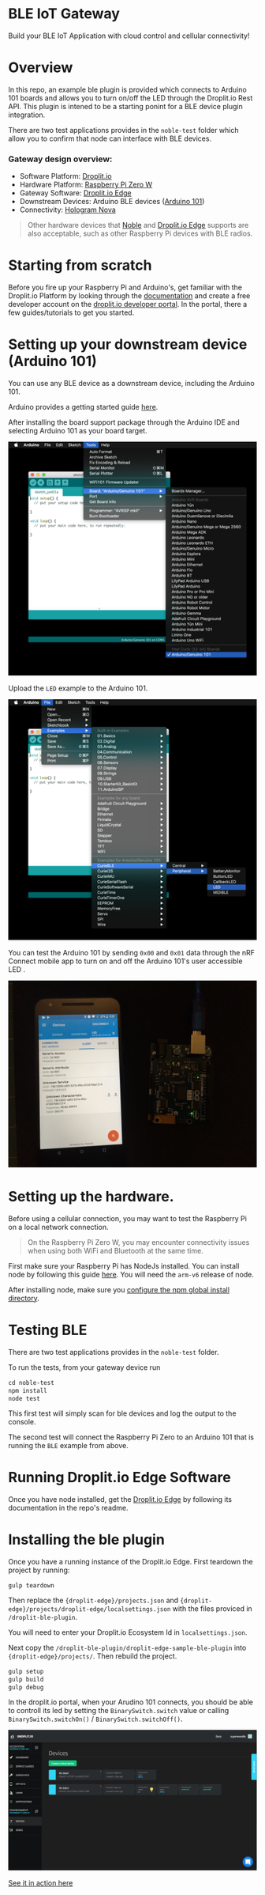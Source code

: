 # BLE IoT Gateway

Build your BLE IoT Application with cloud control and cellular connectivity!

# Overview

In this repo, an example ble plugin is provided which connects to Arduino 101 boards and allows you to turn on/off the LED through the Droplit.io Rest API. This plugin is intened to be a starting ponint for a BLE device plugin integration.

There are two test applications provides in the `noble-test` folder which allow you to confirm that node can interface with BLE devices.

### Gateway design overview:
* Software Platform: [Droplit.io](https://docs.droplit.io/)
* Hardware Platform: [Raspberry Pi Zero W](https://www.raspberrypi.org/products/raspberry-pi-zero-w/)
* Gateway Software: [Droplit.io Edge](https://github.com/droplit/droplit.io-edge)
* Downstream Devices: Arduino BLE devices ([Arduino 101](https://store.arduino.cc/usa/arduino-101))
* Connectivity: [Hologram Nova](https://store.arduino.cc/usa/arduino-101)
> Other hardware devices that [Noble](https://github.com/sandeepmistry/noble) and [Droplit.io Edge](https://github.com/droplit/droplit.io-edge) supports are also acceptable, such as other Raspberry Pi devices with BLE radios. 

# Starting from scratch

Before you fire up your Raspberry Pi and Arduino's, get familiar with the Droplit.io Platform by looking through the [documentation](https://docs.droplit.io/) and create a free developer account on the [droplit.io developer portal](https://portal.droplit.io). In the portal, there a few guides/tutorials to get you started.

# Setting up your downstream device (Arduino 101)

You can use any BLE device as a downstream device, including the Arduino 101.

Arduino provides a getting started guide [here](https://www.arduino.cc/en/Guide/Arduino101).

After installing the board support package through the Arduino IDE and selecting Arduino 101 as your board target.

![101 select](/images/101Select.png)

Upload the `LED` example to the Arduino 101.

![101 test](/images/101Sketch.png)

You can test the Arduino 101 by sending `0x00` and `0x01` data through the nRF Connect mobile app to turn on and off the Arduino 101's user accessible LED .

![nrf connect](/images/nrfconnect.jpg)

# Setting up the hardware.

Before using a cellular connection, you may want to test the Raspberry Pi on a local network connection.
> On the Raspberry Pi Zero W, you may encounter connectivity issues when using both WiFi and Bluetooth at the same time.

First make sure your Raspberry Pi has NodeJs installed. You can install node by following this guide [here](https://docs.droplit.io/docs/install-nodejs-on-linux). You will need the `arm-v6` release of node.

After installing node, make sure you [configure the npm global install directory](https://docs.droplit.io/docs/install-nodejs-on-linux#installing-node-modules-globally-linux-desktop-emb).

# Testing BLE
There are two test applications provides in the `noble-test` folder.

To run the tests, from your gateway device run
```
cd noble-test
npm install
node test
```

This first test will simply scan for ble devices and log the output to the console.

The second test will connect the Raspberry Pi Zero to an Arduino 101 that is running the `BLE` example from above.

# Running Droplit.io Edge Software

Once you have node installed, get the [Droplit.io Edge](https://github.com/droplit/droplit.io-edge) by following its documentation in the repo's readme.

# Installing the ble plugin

Once you have a running instance of the Droplit.io Edge. First teardown the project by running:

```
gulp teardown
```

Then replace the `{droplit-edge}/projects.json` and `{droplit-edge}/projects/droplit-edge/localsettings.json` with the files proviced in `/droplit-ble-plugin`.

You will need to enter your Droplit.io Ecosystem Id in `localsettings.json`.

Next copy the `/droplit-ble-plugin/droplit-edge-sample-ble-plugin` into `{droplit-edge}/projects/`. Then rebuild the project.

```
gulp setup
gulp build
gulp debug
```

In the droplit.io portal, when your Arudino 101 connects, you should be able to controll its led by setting the `BinarySwitch.switch` value or calling `BinarySwitch.switchOn()` / `BinarySwitch.switchOff()`.

![portal](/images/portal.png)

[See it in action here](https://youtu.be/E2czFbtm1LA)
